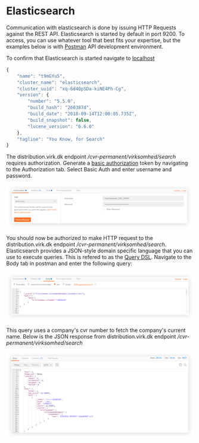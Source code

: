 # Elasticsearch 

Communication with elasticsearch is done by issuing HTTP Requests against the REST API. 
Elasticsearch is started by default in port 9200. To access, you can use whatever tool that best fits your expertise, 
but the examples below is with [Postman](https://www.getpostman.com/) API development environment. 

To confirm that Elasticsearch is started navigate to [localhost](http://localhost:9200)
```javascript
{
    "name": "t9mGYu5",
    "cluster_name": "elasticsearch",
    "cluster_uuid": "xq-6d4QpSDa-kiNE4Ph-Cg",
    "version": {
        "number": "5.5.0",
        "build_hash": "260387d",
        "build_date": "2018-09-14T12:00:05.735Z",
        "build_snapshot": false,
        "lucene_version": "6.6.0"
    },
    "tagline": "You Know, for Search"
}
```

The distribution.virk.dk endpoint _/cvr-permanent/virksomhed/search_ requires authorization. 
Generate a [basic authorization](https://www.getpostman.com/docs/v6/postman/sending_api_requests/authorization) token by navigating to the Authorization tab. Select Basic Auth 
and enter username and password. 

![text](https://github.com/HakimiX/ELKconfiguration/blob/master/images/authorizationLogin.png)

You should now be authorized to make HTTP request to the distribution.virk.dk endpoint _/cvr-permanent/virksomhed/search_.
Elasticsearch provides a JSON-style domain specific language that you can use to execute queries. 
This is refered to as the [Query DSL](https://www.elastic.co/guide/en/elasticsearch/reference/6.4/query-dsl.html). 
Navigate to the Body tab in postman and enter the following query:

![text](https://github.com/HakimiX/ELKconfiguration/blob/master/images/PostRequest.png)

This query uses a company's cvr number to fetch the company's current name. 
Below is the JSON response from distribution.virk.dk endpoint _/cvr-permanent/virksomhed/search_

![text](https://github.com/HakimiX/ELKconfiguration/blob/master/images/PostResponse.png)